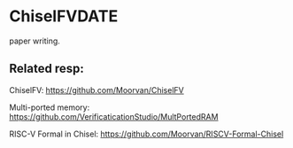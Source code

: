 # ChiselFVDATE

paper writing.

## Related resp:

ChiselFV: https://github.com/Moorvan/ChiselFV

Multi-ported memory: https://github.com/VerificaticationStudio/MultPortedRAM

RISC-V Formal in Chisel: https://github.com/Moorvan/RISCV-Formal-Chisel
